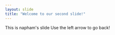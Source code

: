```yaml
---
layout: slide
title: "Welcome to our second slide!"
---
```

This is napham's slide
Use the left arrow to go back!
